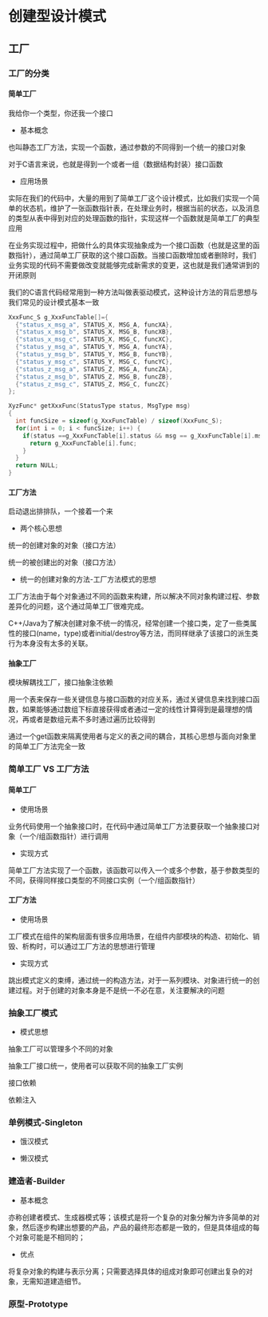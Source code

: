 # 创建型设计模式

## 工厂

### 工厂的分类

#### 简单工厂

我给你一个类型，你还我一个接口

- 基本概念

也叫静态工厂方法，实现一个函数，通过参数的不同得到一个统一的接口对象

对于C语言来说，也就是得到一个或者一组（数据结构封装）接口函数

- 应用场景

实际在我们的代码中，大量的用到了简单工厂这个设计模式，比如我们实现一个简单的状态机，维护了一张函数指针表，在处理业务时，根据当前的状态，以及消息的类型从表中得到对应的处理函数的指针，实现这样一个函数就是简单工厂的典型应用

在业务实现过程中，把做什么的具体实现抽象成为一个接口函数（也就是这里的函数指针），通过简单工厂获取的这个接口函数。当接口函数增加或者删除时，我们业务实现的代码不需要做改变就能够完成新需求的变更，这也就是我们通常讲到的开闭原则

我们的C语言代码经常用到一种方法叫做表驱动模式，这种设计方法的背后思想与我们常见的设计模式基本一致

```C
XxxFunc_S g_XxxFuncTable[]={
  {"status_x_msg_a", STATUS_X, MSG_A, funcXA},
  {"status_x_msg_b", STATUS_X, MSG_B, funcXB},
  {"status_x_msg_c", STATUS_X, MSG_C, funcXC},
  {"status_y_msg_a", STATUS_Y, MSG_A, funcYA},
  {"status_y_msg_b", STATUS_Y, MSG_B, funcYB},
  {"status_y_msg_c", STATUS_Y, MSG_C, funcYC},
  {"status_z_msg_a", STATUS_Z, MSG_A, funcZA},
  {"status_z_msg_b", STATUS_Z, MSG_B, funcZB},
  {"status_z_msg_c", STATUS_Z, MSG_C, funcZC}
};

XyzFunc* getXxxFunc(StatusType status, MsgType msg)
{
  int funcSize = sizeof(g_XxxFuncTable) / sizeof(XxxFunc_S);
  for(int i = 0; i < funcSize; i++) {
    if(status ==g_XxxFuncTable[i].status && msg == g_XxxFuncTable[i].msg) {
      return g_XxxFuncTable[i].func;
    }
  }
  return NULL;
}
```

#### 工厂方法

启动退出排排队，一个接着一个来

- 两个核心思想

统一的创建对象的对象（接口方法）

统一的被创建出的对象（接口方法）

- 统一的创建对象的方法-工厂方法模式的思想

工厂方法由于每个对象通过不同的函数来构建，所以解决不同对象构建过程、参数差异化的问题，这个通过简单工厂很难完成。

C++/Java为了解决创建对象不统一的情况，经常创建一个接口类，定了一些类属性的接口(name，type)或者initial/destroy等方法，而同样继承了该接口的派生类行为本身没有太多的关联。

#### 抽象工厂

模块解耦找工厂，接口抽象注依赖



用一个表来保存一些关键信息与接口函数的对应关系，通过关键信息来找到接口函数，如果能够通过数组下标直接获得或者通过一定的线性计算得到是最理想的情况，再或者是数组元素不多时通过遍历比较得到

通过一个get函数来隔离使用者与定义的表之间的耦合，其核心思想与面向对象里的简单工厂方法完全一致


### 简单工厂 VS 工厂方法

#### 简单工厂

- 使用场景

业务代码使用一个抽象接口时，在代码中通过简单工厂方法要获取一个抽象接口对象（一个/组函数指针）进行调用

- 实现方式

简单工厂方法实现了一个函数，该函数可以传入一个或多个参数，基于参数类型的不同，获得同样接口类型的不同接口实例（一个/组函数指针）

#### 工厂方法

- 使用场景

工厂模式在组件的架构层面有很多应用场景，在组件内部模块的构造、初始化、销毁、析构时，可以通过工厂方法的思想进行管理

- 实现方式

跳出模式定义的束缚，通过统一的构造方法，对于一系列模块、对象进行统一的创建过程。对于创建的对象本身是不是统一不必在意，关注要解决的问题

### 抽象工厂模式

- 模式思想

抽象工厂可以管理多个不同的对象

抽象工厂接口统一，使用者可以获取不同的抽象工厂实例

接口依赖

依赖注入

### 单例模式-Singleton

- 饿汉模式

- 懒汉模式

### 建造者-Builder

- 基本概念

亦称创建者模式、生成器模式等；该模式是将一个复杂的对象分解为许多简单的对象，然后逐步构建出想要的产品，产品的最终形态都是一致的，但是具体组成的每个对象可能是不相同的；

- 优点

将复杂对象的构建与表示分离；只需要选择具体的组成对象即可创建出复杂的对象，无需知道建造细节。

### 原型-Prototype
